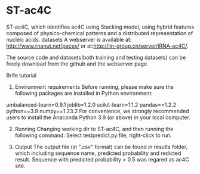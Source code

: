 # ST-ac4C
ST-ac4C, which identifies ac4C using Stacking model, using hybrid features composed of physico-chemical patterns and a distributed representation of nucleic acids.
datasets
A webserver is available at: http://www.rnanut.net/paces/ or at:http://lin-group.cn/server/iRNA-ac4C/.

The source code and datasets(both training and testing datasets) can be freely download from the github and the webserver page.

Brife tutorial
1. Environment requirements
Before running, please make sure the following packages are installed in Python environment:

umbalanced-learn=0.9.1
joblib=1.2.0
scikit-learn=1.1.2
pandas==1.2.2
python==3.9
numpy==1.23.2
For convenience, we strongly recommended users to install the Anaconda Python 3.9 (or above) in your local computer.

2. Running
Changing working dir to ST-ac4C, and then running the following command:
Select testpredict.py file, right-click to run.

3. Output
The output file (in ".csv" format) can be found in results folder, which including sequence name, predicted probability and redicted result.
Sequence with predicted probability > 0.5 was regared as ac4C site.

